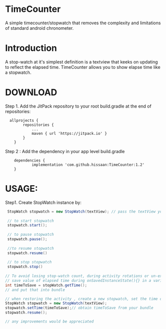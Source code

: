 # TimeCounter
A simple timecounter/stopwatch that removes the complexity and limitations of standard android chronometer. 

# Introduction
A stop-watch at it's simplest definition is a textview that keeks on updating to reflect the elapsed time. TimeCounter allows you to show elapse time like a stopwatch.

# DOWNLOAD
Step 1. Add the JitPack repository to your root build.gradle at the end of repositories:

```
  allprojects {
		repositories {
			...
			maven { url 'https://jitpack.io' }
		}
	}
```
Step 2 : Add the dependency in your app level build.gradle
```
	dependencies {
	        implementation 'com.github.hissaan:TimeCounter:1.2'
	}
```
 
# USAGE:
 Step1. Create StopWatch instance by:
```java
 StopWatch stopwatch = new StopWatch(textView); // pass the textView you want to use as stop-watch, stop-watch you would update the textView to reflect elapsed time.
 
 // to start stopwatch
 stopwatch.start();
 
 // to pause stopwatch
 stopwatch.pause();
 
 //to resume stopwatch
 stopwatch.resume()
 
 // to stop stopwatch
 stopwatch.stop()
 
// To avoid losing stop-watch count, during activity rotations or un-expected activity dismissals
// save value of elapsed time during onSavedInstanceState(){} in a variable by calling 
int timeToSave = stopWatch.getTime();
// and put that into bundle 

// when restoring the activity , create a new stopwatch, set the time of stopwatch and call stopwatch.resume();
StopWatch stopwatch = new StopWatch(textView);
stopwatch.setTime(timeToSave);// obtain timeToSave from your bundle
stopwatch.resume();

// any improvements would be appreciated
```
